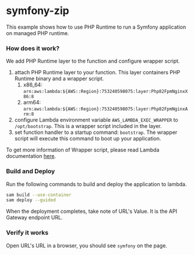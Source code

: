 # symfony-zip

This example shows how to use PHP Runtime to run a Symfony application on managed PHP runtime.

### How does it work?

We add PHP Runtime layer to the function and configure wrapper script.

1. attach PHP Runtime layer to your function. This layer containers PHP Runtime binary and a wrapper script.
    1. x86_64: `arn:aws:lambda:${AWS::Region}:753240598075:layer:Php82FpmNginxX86:8`
    2. arm64: `arn:aws:lambda:${AWS::Region}:753240598075:layer:Php82FpmNginxArm:8`
2. configure Lambda environment variable `AWS_LAMBDA_EXEC_WRAPPER` to `/opt/bootstrap`. This is a wrapper script
   included in the layer.
3. set function handler to a startup command: `bootstrap`. The wrapper script will execute this command to boot up your
   application.

To get more information of Wrapper script, please read Lambda
documentation [here](https://docs.aws.amazon.com/lambda/latest/dg/runtimes-modify.html#runtime-wrapper).

### Build and Deploy

Run the following commands to build and deploy the application to lambda.

```bash
sam build --use-container
sam deploy --guided

```

When the deployment completes, take note of URL's Value. It is the API Gateway endpoint URL.

### Verify it works

Open URL's URL in a browser, you should see `symfony` on the page. 
